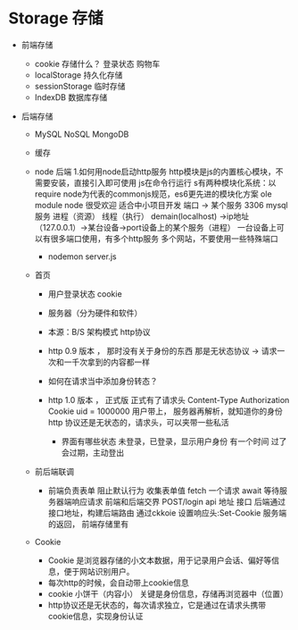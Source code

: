 # Storage 存储

- 前端存储
  - cookie 存储什么？
      登录状态
      购物车
  - localStorage 持久化存储
  - sessionStorage 临时存储
  - IndexDB 数据库存储

- 后端存储
  - MySQL  NoSQL   MongoDB 
  - 缓存

  - node 后端
      1.如何用node启动http服务
      http模块是js的内置核心模块，不需要安装，直接引入即可使用
      js在命令行运行
      s有两种模块化系统：以require node为代表的commonjs规范，es6更先进的模块化方案
      ole module 
      node 很受欢迎 适合中小项目开发
      端口 -> 某个服务
      3306 mysql 服务 进程（资源） 线程（执行）
      demain(localhost) ->ip地址（127.0.0.1）->某台设备->port设备上的某个服务（进程）
      一台设备上可以有很多端口使用，有多个http服务 多个网站，不要使用一些特殊端口

      - nodemon server.js

   - 首页
     - 用户登录状态
     cookie
     - 服务器（分为硬件和软件）
     - 本源：B/S 架构模式 http协议
     - http 0.9 版本 ， 那时没有关于身份的东西 
       那是无状态协议 -> 请求一次和一千次拿到的内容都一样
     - 如何在请求当中添加身份转态？

     - http 1.0 版本 ， 正式版 正式有了请求头
       Content-Type
       Authorization
       Cookie uid = 1000000
       用户带上， 服务器再解析，就知道你的身份
       http 协议还是无状态的，请求头，可以夹带一些私活
       - 界面有哪些状态 未登录，已登录，显示用户身份 有一个时间 过了会过期，主动登出


  - 前后端联调
    - 前端负责表单 
      阻止默认行为
      收集表单值
      fetch 一个请求 await 等待服务器端响应请求
      前端和后端交界 POST/login api 地址 接口
      后端通过接口地址，构建后端路由
      通过ckkoie 设置响应头:Set-Cookie
      服务端的返回，
      前端存储里有

  - Cookie
    - Cookie 是浏览器存储的小文本数据，用于记录用户会话、偏好等信息，便于网站识别用户。
    - 每次http的时候，会自动带上cookie信息
    - cookie 小饼干（内容小） 关键是身份信息，存储再浏览器中（位置）
    - http协议还是无状态的，每次请求独立，它是通过在请求头携带cookie信息，实现身份认证